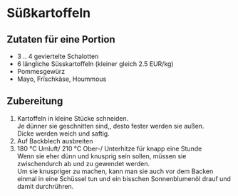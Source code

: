 # Süßkartoffeln

## Zutaten für eine Portion

* 3 .. 4 geviertelte Schalotten
* 6 längliche Süsskartoffeln (kleiner gleich 2.5 EUR/kg)
* Pommesgewürz
* Mayo, Frïschkäse, Hoummous

## Zubereitung

1. Kartoffeln in kleine Stücke schneiden.  
Je dünner sie geschnitten sind,, desto fester werden sie außen.  
Dicke werden weich und saftig.
2. Auf Backblech ausbreiten
3. 180 °C Umluft/ 210 °C Ober-/ Unterhitze für knapp eine Stunde  
Wenn sie eher dünn und knusprig sein sollen, müssen sie zwischendurch ab und zu gewendet werden.  
Um sie knuspriger zu machen, kann man sie auch vor dem Backen einmal in eine Schüssel tun und ein bisschen Sonnenblumenöl drauf und damit durchrühren.

